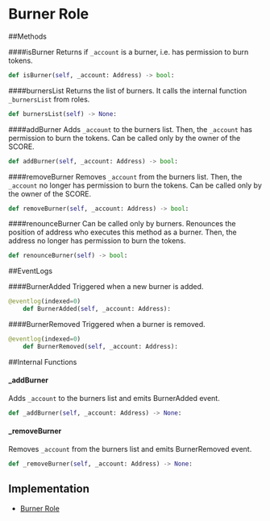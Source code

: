 # Burner Role


##Methods

####isBurner
Returns if `_account` is a burner, i.e. has permission to burn tokens.
```python
def isBurner(self, _account: Address) -> bool:
```

####burnersList
Returns the list of burners. It calls the internal function `_burnersList` from roles.
```python
def burnersList(self) -> None:
```

####addBurner
Adds `_account` to the burners list. Then, the `_account` has permission to burn the tokens. Can be called only by the owner of the SCORE.
```py
def addBurner(self, _account: Address) -> bool:
```

####removeBurner
Removes `_account` from the burners list. Then, the `_account` no longer has permission to burn the tokens. Can be called only by the owner of the SCORE.
```py
def removeBurner(self, _account: Address) -> bool:
```

####renounceBurner
Can be called only by burners. Renounces the position of address who executes this method as a burner. Then, the address no longer has permission to burn the tokens. 
```py
def renounceBurner(self) -> bool:
```


##EventLogs

####BurnerAdded
Triggered when a new burner is added.
```python
@eventlog(indexed=0)
  	def BurnerAdded(self, _account: Address):
```

####BurnerRemoved
Triggered when a burner is removed.
```python
@eventlog(indexed=0)
  	def BurnerRemoved(self, _account: Address):
```

##Internal Functions

#### \_addBurner
Adds `_account` to the burners list and emits BurnerAdded event.
```py
def _addBurner(self, _account: Address) -> None:
```
#### \_removeBurner
Removes `_account` from the burners list and emits BurnerRemoved event.
```py
def _removeBurner(self, _account: Address) -> None:
```


## Implementation
* [Burner Role](https://github.com/OpenDevICON/odi-contracts/blob/development/ODIContracts/access/role/BurnerRole.py "BurnerRole")